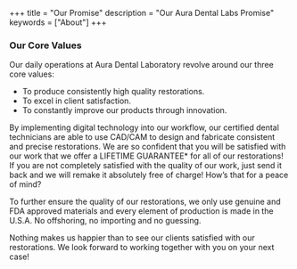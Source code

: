 +++
title = "Our Promise"
description = "Our Aura Dental Labs Promise"
keywords = ["About"]
+++
<div class="heading-left">
    <h3>
    Our Core Values
    </h3>

</div>
<div>
Our daily operations at Aura Dental Laboratory revolve around our three core values: 
<ul>
    <li>To produce consistently high quality restorations.</li>
    <li>To excel in client satisfaction.</li>
    <li>To constantly improve our products through innovation. </li>
</ul>

By implementing digital technology into our workflow, our certified dental technicians are able to use CAD/CAM to design and fabricate consistent and precise restorations. We are so confident that you will be satisfied with our work that we offer a LIFETIME GUARANTEE* for all of our restorations! If you are not completely satisfied with the quality of our work, just send it back and we will remake it absolutely free of charge! How’s that for a peace of mind? 


To further ensure the quality of our restorations, we only use genuine and FDA approved materials and every element of production is made in the U.S.A. No offshoring, no importing and no guessing. 


Nothing makes us happier than to see our clients satisfied with our restorations.  We look forward to working together with you on your next case! 

</div>
<br>
<br>
<br>
